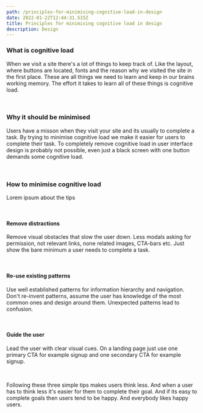 ```yaml
---
path: /principles-for-minimising-cognitive-load-in-design
date: 2022-01-22T12:44:31.515Z
title: Principles for minimising cognitive load in design
description: Design
---
```

### What is cognitive load

When we visit a site there's a lot of things to keep track of. Like the layout, where buttons are located, fonts and the reason why we visited the site in the first place. These are all things we need to learn and keep in our brains working memory. The effort it takes to learn all of these things is cognitive load.

<br />

### Why it should be minimised

Users have a misson when they visit your site and its usually to complete a task. By trying to minimise cognitive load we make it easier for users to complete their task. To completely remove cognitive load in user interface design is probably not possible, even just a black screen with one button demands some cognitive load.

<br />

### How to minimise cognitive load

Lorem ipsum about the tips

<br />

#### Remove distractions

Remove visual obstacles that slow the user down. Less modals asking for permission, not relevant links, none related images, CTA-bars etc. Just show the bare minimum a user needs to complete a task.

<br />

#### Re-use existing patterns

Use well established patterns for information hierarchy and navigation. Don't re-invent patterns, assume the user has knowledge of the most common ones and design around them. Unexpected patterns lead to confusion.

<br />

#### Guide the user

Lead the user with clear visual cues. On a landing page just use one primary CTA for example signup and one secondary CTA for example signup.

<br />

Following these three simple tips makes users think less. And when a user has to think less it's easier for them to complete their goal. And if its easy to complete goals then users tend to be happy. And everybody likes happy users.